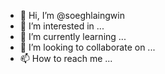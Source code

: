 - 👋 Hi, I’m @soeghlaingwin
- 👀 I’m interested in ...
- 🌱 I’m currently learning ...
- 💞️ I’m looking to collaborate on ...
- 📫 How to reach me ...

<!---
soeghlaingwin/soeghlaingwin is a ✨ special ✨ repository because its `README.md` (this file) appears on your GitHub profile.
You can click the Preview link to take a look at your changes.
--->
